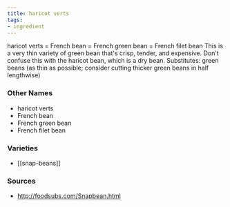 ```yaml
---
title: haricot verts
tags:
- ingredient
---
```

haricot verts = French bean = French green bean = French filet bean This is a very thin variety of green bean that's crisp, tender, and expensive. Don't confuse this with the haricot bean, which is a dry bean. Substitutes: green beans (as thin as possible; consider cutting thicker green beans in half lengthwise)

### Other Names

* haricot verts
* French bean
* French green bean
* French filet bean

### Varieties

* [[snap-beans]]

### Sources
* http://foodsubs.com/Snapbean.html
